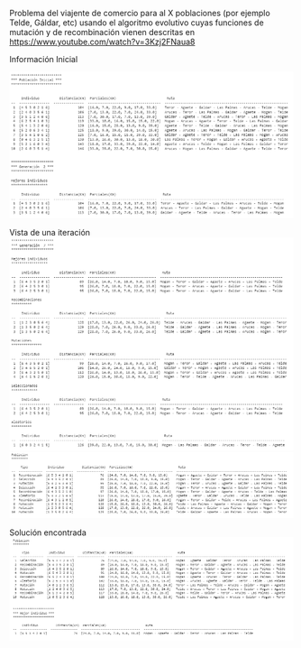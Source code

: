 Problema del viajente de comercio para al X poblaciones (por ejemplo Telde, Gáldar, etc) usando el algoritmo evolutivo cuyas funciones de mutación y de recombinación vienen descritas en https://www.youtube.com/watch?v=3Kzj2FNaua8

Información Inicial

![Alt text](screenshots/1.png?raw=true "Algoritmo Genético - Inicio")
  
Vista de una iteración
![Alt text](screenshots/2.png?raw=true "Algoritmo Genético - Iteración parte 1")
![Alt text](screenshots/3.png?raw=true "Algoritmo Genético - Inicio parte 2")
  
Solución encontrada  
![Alt text](screenshots/4.png?raw=true "Algoritmo Genético - Final")

